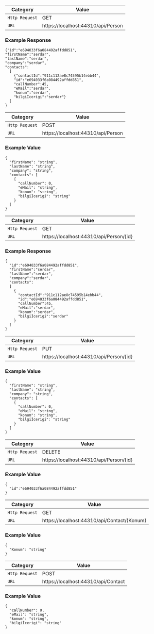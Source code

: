 |Category    |Value|
|------------|-----|
|`Http Request`|GET|
|`URL`         |https://localhost:44310/api/Person|

### Example Response

```shell
{"id":"e694033f6a084492affdd851",
"firstName":"serdar",
"lastName":"serdar",
"company":"serdar",
"contacts":
  [
    {"contactId":"911c112ae8c74595b14ebb44",
    "id":"e694033f6a084492affdd851",
    "callNumber":45,
    "eMail":"serdar",
    "konum":"serdar",
    "bilgiİcerigi":"serdar"}
  ]
}
```

|Category    |Value|
|------------|-----|
|`Http Request`|POST|
|`URL`         |https://localhost:44310/api/Person|

### Example Value

```shell
{
  "firstName": "string",
  "lastName": "string",
  "company": "string",
  "contacts": [
    {
      "callNumber": 0,
      "eMail": "string",
      "konum": "string",
      "bilgiİcerigi": "string"
    }
  ]
}
```
|Category    |Value|
|------------|-----|
|`Http Request`|GET|
|`URL`         |https://localhost:44310/api/Person/{id}|

### Example Response

```shell
{
  "id":"e694033f6a084492affdd851",
  "firstName":"serdar",
  "lastName":"serdar",
  "company":"serdar",
  "contacts":
  [
    {
      "contactId":"911c112ae8c74595b14ebb44",
      "id":"e694033f6a084492affdd851",
      "callNumber":45,
      "eMail":"serdar",
      "konum":"serdar",
      "bilgiİcerigi":"serdar"
    }
  ]
}
```
|Category    |Value|
|------------|-----|
|`Http Request`|PUT|
|`URL`         |https://localhost:44310/api/Person/{id}|

### Example Value

```shell
{
  "firstName": "string",
  "lastName": "string",
  "company": "string",
  "contacts": [
    {
      "callNumber": 0,
      "eMail": "string",
      "konum": "string",
      "bilgiİcerigi": "string"
    }
  ]
}
```

|Category    |Value|
|------------|-----|
|`Http Request`|DELETE|
|`URL`         |https://localhost:44310/api/Person/{id}|

### Example Value
```shell
{
  "id":"e694033f6a084492affdd851"
}
```

|Category    |Value|
|------------|-----|
|`Http Request`|GET|
|`URL`         |https://localhost:44310/api/Contact/{Konum}|

### Example Value
```shell
{
  "Konum": "string"
}
```

|Category    |Value|
|------------|-----|
|`Http Request`|POST|
|`URL`         |https://localhost:44310/api/Contact|

### Example Value
```shell
{
  "callNumber": 0,
  "eMail": "string",
  "konum": "string",
  "bilgiİcerigi": "string"
}
```
